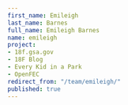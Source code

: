 ```yaml
---
first_name: Emileigh
last_name: Barnes
full_name: Emileigh Barnes
name: emileigh
project:
- 18f.gsa.gov
- 18F Blog
- Every Kid in a Park
- OpenFEC
redirect_from: "/team/emileigh/"
published: true
---
```


